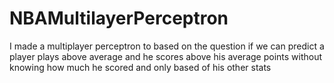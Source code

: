 # NBAMultilayerPerceptron
I made a multiplayer perceptron to based on the question if we can predict a player plays above average and he scores above his average points without knowing how much he scored and only based of his other stats 
